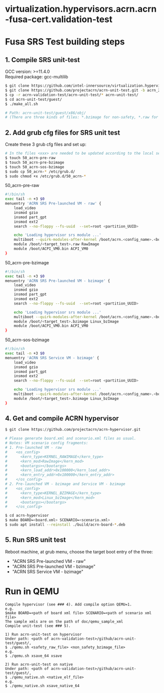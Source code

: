 # virtualization.hypervisors.acrn.acrn-fusa-cert.validation-test

# Fusa SRS Test building steps

## 1. Compile SRS unit-test

 GCC version: >=11.4.0  
 Required package: gcc-multilib

```bash
$ git clone https://github.com/intel-innersource/virtualization.hypervisors.acrn.acrn-fusa-cert.validation-test.git acrn-validation-test
$ git clone https://github.com/projectacrn/acrn-unit-test.git -b acrn_2022ww35
$ cp -r acrn-validation-test/acrn-unit-test/* acrn-unit-test/
$ cd acrn-unit-test/guest/
$ ./make_all.sh

# Path: acrn-unit-test/guest/x86/obj/
# (There are three kinds of files: *.bzimage for non-safety, *.raw for safety and *.elf for native)
```

## 2. Add grub cfg files for SRS unit test

Create these 3 grub cfg files and set up:
```bash
# In the files <xxx> are needed to be updated according to the local setup
$ touch 50_acrn-pre-raw
$ touch 50_acrn-pre-bzimage
$ touch 50_acrn-sos-bzimage
$ sudo cp 50_acrn-* /etc/grub.d/
$ sudo chmod +x /etc/grub.d/50_acrn-*
```

50_acrn-pre-raw
```sh
#!/bin/sh
exec tail -n +3 $0
menuentry 'ACRN SRS Pre-launched VM - raw' {
    load_video
    insmod gzio
    insmod part_gpt
    insmod ext2
    search --no-floppy --fs-uuid  --set=root <partition_UUID>

    echo 'Loading hypervisor srs module ...'
    multiboot --quirk-modules-after-kernel /boot/acrn.<config_name>.<board_name>.32.out root=UUID=<partition UUID> cpu_perf_policy=Performance
    module /boot/<target_test>.raw RawImage
    module /boot/ACPI_VM0.bin ACPI_VM0
}
```

50_acrn-pre-bzimage
```sh
#!/bin/sh
exec tail -n +3 $0
menuentry 'ACRN SRS Pre-launched VM - bzimage' {
    load_video
    insmod gzio
    insmod part_gpt
    insmod ext2
    search --no-floppy --fs-uuid  --set=root <partition_UUID>

    echo 'Loading hypervisor srs module ...'
    multiboot --quirk-modules-after-kernel /boot/acrn.<config_name>.<board_name>.32.out root=UUID=<partition UUID> cpu_perf_policy=Performance
    module /boot/<target_test>.bzimage Linux_bzImage
    module /boot/ACPI_VM0.bin ACPI_VM0
}
```

50_acrn-sos-bzimage
```sh
#!/bin/sh
exec tail -n +3 $0
menuentry 'ACRN SRS Service VM - bzimage' {
    load_video
    insmod gzio
    insmod part_gpt
    insmod ext2
    search --no-floppy --fs-uuid  --set=root <partition_UUID>

    echo 'Loading hypervisor srs module ...'
    multiboot --quirk-modules-after-kernel /boot/acrn.<config_name>.<board_name>.32.out root=UUID=<partition_UUID> cpu_perf_policy=Performance
    module /boot/<target_test>.bzimage Linux_bzImage
}
```

## 4. Get and compile ACRN hypervisor

```bash
$ git clone https://github.com/projectacrn/acrn-hypervisor.git

# Please generate board.xml and scenario.xml files as usual.
# Notes: VM scenario config fragments:
# 1. Pre-launched VM - raw
#    <os_config>
#      <kern_type>KERNEL_RAWIMAGE</kern_type>
#      <kern_mod>RawImage</kern_mod>
#      <bootargs></bootargs>
#      <kern_load_addr>0x100000</kern_load_addr>
#      <kern_entry_addr>0x100000</kern_entry_addr>
#    </os_config>
# 2. Pre-launched VM - bzimage and Service VM - bzimage
#    <os_config>
#      <kern_type>KERNEL_BZIMAGE</kern_type>
#      <kern_mod>Linux_bzImage</kern_mod>
#      <bootargs></bootargs>
#    </os_config>

$ cd acrn-hypervisor
$ make BOARD=<board.xml> SCENARIO=<scenario.xml>
$ sudo apt install --reinstall ./build/acrn-board-*.deb
```

## 5. Run SRS unit test

Reboot machine, at grub menu, choose the target boot entry of the three:
- "ACRN SRS Pre-launched VM - raw"
- "ACRN SRS Pre-launched VM - bzimage"
- "ACRN SRS Service VM - bzimage"

# Run in QEMU

    Compile hypervisor (see ### 4). Add compile option QEMU=1.
    e.g.
    $make BOARD=<path of board xml file> SCENARIO=<path of scenario xml file>
    The sample xmls are on the path of doc/qemu_sample_xml
    Compile unit-test (see ### 5).

    1) Run acrn-unit-test on hypervisor
    Under path: <path of acrn-validation-test>/github/acrn-unit-test/guest/, 
    $ ./qemu.sh <safety_raw_file> <non_safety_bzimage_file>
    e.g.
    $ ./qemu.sh xsave_64 xsave

    2) Run acrn-unit-test on native
    Under path: <path of acrn-validation-test>/github/acrn-unit-test/guest/,
    $ ./qemu_native.sh <native_elf_file>
    e.g.
    $ ./qemu_native.sh xsave_native_64
